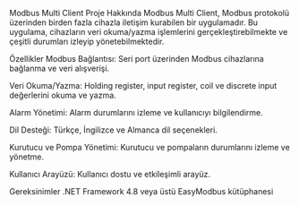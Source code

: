 Modbus Multi Client
Proje Hakkında
Modbus Multi Client, Modbus protokolü üzerinden birden fazla cihazla iletişim kurabilen bir uygulamadır. 
Bu uygulama, cihazların veri okuma/yazma işlemlerini gerçekleştirebilmekte ve çeşitli durumları izleyip yönetebilmektedir.

Özellikler
Modbus Bağlantısı: Seri port üzerinden Modbus cihazlarına bağlanma ve veri alışverişi.

Veri Okuma/Yazma: Holding register, input register, coil ve discrete input değerlerini okuma ve yazma.

Alarm Yönetimi: Alarm durumlarını izleme ve kullanıcıyı bilgilendirme.

Dil Desteği: Türkçe, İngilizce ve Almanca dil seçenekleri.

Kurutucu ve Pompa Yönetimi: Kurutucu ve pompaların durumlarını izleme ve yönetme.

Kullanıcı Arayüzü: Kullanıcı dostu ve etkileşimli arayüz.

Gereksinimler
.NET Framework 4.8 veya üstü
EasyModbus kütüphanesi
